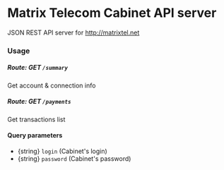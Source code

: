 # Matrix Telecom Cabinet API server
JSON REST API server for http://matrixtel.net

### Usage

##### Route: GET `/summary`
Get account & connection info

##### Route: GET `/payments`
Get transactions list

#### Query parameters
* {string} `login` (Cabinet's login)
* {string} `password` (Cabinet's password)
